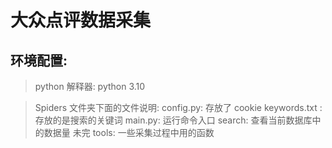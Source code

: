 # 大众点评数据采集



## 环境配置:

> python 解释器: python 3.10

> Spiders 文件夹下面的文件说明:
> config.py: 存放了 cookie 
> keywords.txt : 存放的是搜索的关键词
> main.py: 运行命令入口
> search: 查看当前数据库中的数据量  未完
> tools: 一些采集过程中用的函数
